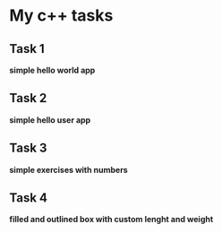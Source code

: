 # My c++ tasks
## Task 1

**simple hello world app** 

## Task 2

**simple hello user app** 

## Task 3

**simple exercises with numbers**

## Task 4

**filled and outlined box with custom lenght and weight** 

